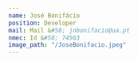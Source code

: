 ```yaml
---
name: José Bonifácio 
position: Developer
mail: Mail &#58; jnbonifacio@ua.pt
nmec: Id &#58; 74563
image_path: "/JoseBonifacio.jpeg"
---
```

